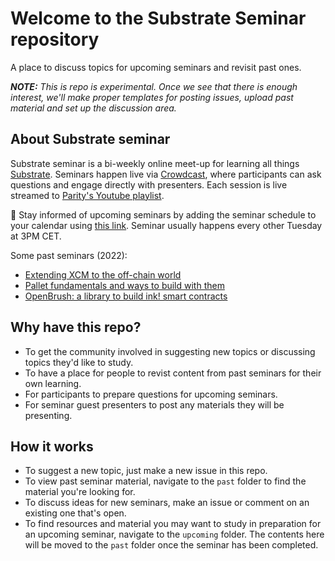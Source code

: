# Welcome to the Substrate Seminar repository

A place to discuss topics for upcoming seminars and revisit past ones.

_**NOTE:** This is repo is experimental. Once we see that there is enough interest, we'll make proper templates for posting issues, upload past material and set up the discussion area._

## About Substrate seminar

Substrate seminar is a bi-weekly online meet-up for learning all things [Substrate](https://substrate.io/).
Seminars happen live via [Crowdcast](https://www.crowdcast.io/e/substrate-seminar-2/), where participants can ask questions and engage directly with presenters.
Each session is live streamed to [Parity's Youtube playlist](https://www.youtube.com/playlist?list=PLp0_ueXY_enXRfoaW7sTudeQH10yDvFOS).

📅 Stay informed of upcoming seminars by adding the seminar schedule to your calendar using [this link](https://calendar.google.com/calendar/u/0?cid=Y192cXBsamk3cXY2ajBvcDVrbmdwMGR0cjUzc0Bncm91cC5jYWxlbmRhci5nb29nbGUuY29t).
Seminar usually happens every other Tuesday at 3PM CET.

Some past seminars (2022):

- [Extending XCM to the off-chain world](https://www.crowdcast.io/e/substrate-seminar-2/3)
- [Pallet fundamentals and ways to build with them](https://www.crowdcast.io/e/substrate-seminar-2/6)
- [OpenBrush: a library to build ink! smart contracts](https://www.crowdcast.io/e/substrate-seminar-2/10)

## Why have this repo?

* To get the community involved in suggesting new topics or discussing topics they'd like to study.
* To have a place for people to revist content from past seminars for their own learning.
* For participants to prepare questions for upcoming seminars.
* For seminar guest presenters to post any materials they will be presenting.

## How it works

* To suggest a new topic, just make a new issue in this repo.
* To view past seminar material, navigate to the `past` folder to find the material you're looking for.
* To discuss ideas for new seminars, make an issue or comment on an existing one that's open.
* To find resources and material you may want to study in preparation for an upcoming seminar, navigate to the `upcoming` folder. The contents here will be moved to the `past` folder once the seminar has been completed.
